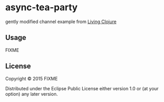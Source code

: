 # async-tea-party

gently modified channel example from [Living Clojure](http://www.amazon.com/Living-Clojure-Carin-Meier/dp/1491909048/)

## Usage

FIXME

## License

Copyright © 2015 FIXME

Distributed under the Eclipse Public License either version 1.0 or (at
your option) any later version.
